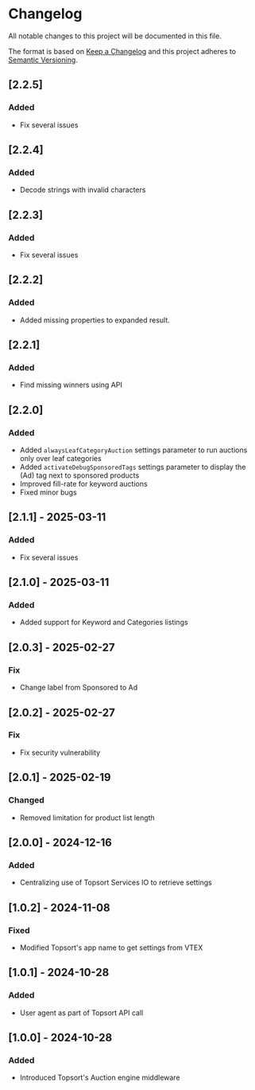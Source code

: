 # Changelog

All notable changes to this project will be documented in this file.

The format is based on [Keep a Changelog](http://keepachangelog.com/en/1.0.0/)
and this project adheres to [Semantic Versioning](http://semver.org/spec/v2.0.0.html).

## [2.2.5]

### Added
- Fix several issues

## [2.2.4]

### Added
- Decode strings with invalid characters

## [2.2.3]

### Added
- Fix several issues

## [2.2.2]

### Added
- Added missing properties to expanded result.

## [2.2.1]

### Added
- Find missing winners using API

## [2.2.0]

### Added
- Added `alwaysLeafCategoryAuction` settings parameter to run auctions only over leaf categories
- Added `activateDebugSponsoredTags` settings parameter to display the (Ad) tag next to sponsored products
- Improved fill-rate for keyword auctions
- Fixed minor bugs

## [2.1.1] - 2025-03-11

### Added

- Fix several issues

## [2.1.0] - 2025-03-11

### Added

- Added support for Keyword and Categories listings

## [2.0.3] - 2025-02-27

### Fix

- Change label from Sponsored to Ad

## [2.0.2] - 2025-02-27

### Fix

- Fix security vulnerability

## [2.0.1] - 2025-02-19

### Changed
- Removed limitation for product list length

## [2.0.0] - 2024-12-16

### Added
- Centralizing use of Topsort Services IO to retrieve settings

## [1.0.2] - 2024-11-08

### Fixed
- Modified Topsort's app name to get settings from VTEX

## [1.0.1] - 2024-10-28

### Added
- User agent as part of Topsort API call

## [1.0.0] - 2024-10-28

### Added
- Introduced Topsort's Auction engine middleware

